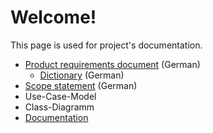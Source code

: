 # Welcome!
This page is used for project's documentation.

* [Product requirements document](pages/product-requirements.html) (German)
  * [Dictionary](pages/dictionary.html) (German)
* [Scope statement](pages/scope-statement.html) (German)
* Use-Case-Model
* Class-Diagramm
* [Documentation](pages/documentation.html)
